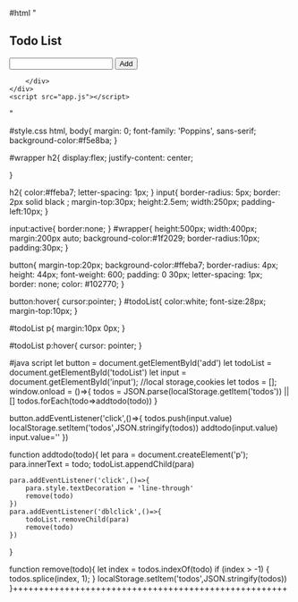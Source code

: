 #html
"<!DOCTYPE html>
<html lang="en">
<head>
    <meta charset="UTF-8">
    <meta http-equiv="X-UA-Compatible" content="IE=edge">
    <meta name="viewport" content="width=device-width, initial-scale=1.0">
    <link rel="stylesheet" href="style.css">
    <title>ToDo List</title>
</head>
<body>
    <div id="wrapper">
        <h2>Todo List</h2>
        <input type="text" id="input">
        <button id="add">Add</button>
        <div id="todoList">

        </div>
    </div>
    <script src="app.js"></script>
</body>
</html>"


#style.css
html,
body{
   margin: 0;
   font-family: 'Poppins', sans-serif;
   background-color:#f5e8ba;
}

#wrapper h2{
    display:flex;
    justify-content: center;
    
}

h2{
    color:#ffeba7;
    letter-spacing: 1px;
}
input{
    border-radius: 5px;
    border: 2px solid black ;
    margin-top:30px;
    height:2.5em;
    width:250px;
    padding-left:10px;
}

input:active{
    border:none;
}
#wrapper{
    height:500px;
    width:400px;
    margin:200px auto;
    background-color:#1f2029;
    border-radius:10px;
    padding:30px;
}

button{
    margin-top:20px;
    background-color:#ffeba7;
    border-radius: 4px;
    height: 44px;
    font-weight: 600;
    padding: 0 30px;
    letter-spacing: 1px;
    border: none;
    color: #102770;
}

button:hover{
    cursor:pointer;
}
#todoList{
    color:white;
    font-size:28px;  
    margin-top:10px; 
}

#todoList p{
  margin:10px 0px;
}

#todoList p:hover{
  cursor: pointer;
}


#java script
let button = document.getElementById('add')
let todoList = document.getElementById('todoList')
let input = document.getElementById('input');
//local storage,cookies
let todos = [];
window.onload = ()=>{
    todos = JSON.parse(localStorage.getItem('todos')) || []
    todos.forEach(todo=>addtodo(todo))
}

button.addEventListener('click',()=>{
    todos.push(input.value)
    localStorage.setItem('todos',JSON.stringify(todos))
    addtodo(input.value)
    input.value=''
})

function addtodo(todo){
    let para = document.createElement('p');
    para.innerText = todo;
    todoList.appendChild(para)
    
    para.addEventListener('click',()=>{
        para.style.textDecoration = 'line-through'
        remove(todo)
    })
    para.addEventListener('dblclick',()=>{
        todoList.removeChild(para)
        remove(todo)
    })
}

function remove(todo){
    let index = todos.indexOf(todo)
    if (index > -1) {
        todos.splice(index, 1);
      }
    localStorage.setItem('todos',JSON.stringify(todos))
}+++++++++++++++++++++++++++++++++++++++++++++++++++++
